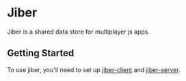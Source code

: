 # Jiber
Jiber is a shared data store for multiplayer js apps.

## Getting Started
To use jiber, you'll need to set up [jiber-client](jiber-client/client.md) and [jiber-server](/jiber-server/server.md).
